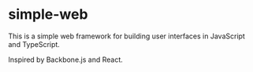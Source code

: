 # simple-web

This is a simple web framework for building user interfaces in JavaScript and TypeScript.

Inspired by Backbone.js and React.
